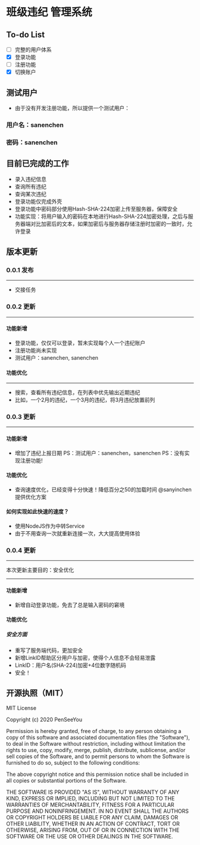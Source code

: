 # 班级违纪 管理系统

## To-do List
- [ ] 完整的用户体系
 - [x] 登录功能
 - [ ] 注册功能
 - [x] 切换账户

## 测试用户
- 由于没有开发注册功能，所以提供一个测试用户：
### 用户名：sanenchen
### 密码：sanenchen

## 目前已完成的工作
- 录入违纪信息
- 查询所有违纪
- 查询某次违纪
- 登录功能仅完成外壳
- 登录功能中密码部分使用Hash-SHA-224加密上传至服务器，保障安全
- 功能实现：将用户输入的密码在本地进行Hash-SHA-224加密处理，之后与服务器端对比加密后的文本，如果加密后与服务器存储注册时加密的一致时，允许登录

## 版本更新
### 0.0.1 发布
***
- 交接任务

### 0.0.2 更新
***
#### 功能新增
- 登录功能，仅仅可以登录，暂未实现每个人一个违纪账户
 - 注册功能尚未实现
 - 测试用户：sanenchen, sanenchen

#### 功能优化
***
- 搜索，查看所有违纪信息，在列表中优先输出近期违纪
 - 比如，一个2月的违纪，一个3月的违纪，将3月违纪放置前列

### 0.0.3 更新
***
#### 功能新增
- 增加了违纪上报日期
PS：测试用户：sanenchen，sanenchen
PS：没有实现注册功能!

#### 功能优化
- 查询速度优化，已经变得十分快速！降低百分之50的加载时间
@sanyinchen提供优化方案

#### 如何实现如此快速的速度？
- 使用NodeJS作为中转Service
- 由于不用查询一次就重新连接一次，大大提高使用体验

### 0.0.4 更新
***
本次更新主要目的：安全优化
***
#### 功能新增
- 新增自动登录功能，免去了总是输入密码的窘境

#### 功能优化
##### 安全方面
- 重写了服务端代码，更加安全
- 新增LinkID帮助区分用户与加密，使得个人信息不会轻易泄露
- LinkID：用户名(SHA-224)加密+4位数字随机码
- 安全！

## 开源执照（MIT）
MIT License

Copyright (c) 2020 PenSeeYou

Permission is hereby granted, free of charge, to any person obtaining a copy
of this software and associated documentation files (the "Software"), to deal
in the Software without restriction, including without limitation the rights
to use, copy, modify, merge, publish, distribute, sublicense, and/or sell
copies of the Software, and to permit persons to whom the Software is
furnished to do so, subject to the following conditions:

The above copyright notice and this permission notice shall be included in all
copies or substantial portions of the Software.

THE SOFTWARE IS PROVIDED "AS IS", WITHOUT WARRANTY OF ANY KIND, EXPRESS OR
IMPLIED, INCLUDING BUT NOT LIMITED TO THE WARRANTIES OF MERCHANTABILITY,
FITNESS FOR A PARTICULAR PURPOSE AND NONINFRINGEMENT. IN NO EVENT SHALL THE
AUTHORS OR COPYRIGHT HOLDERS BE LIABLE FOR ANY CLAIM, DAMAGES OR OTHER
LIABILITY, WHETHER IN AN ACTION OF CONTRACT, TORT OR OTHERWISE, ARISING FROM,
OUT OF OR IN CONNECTION WITH THE SOFTWARE OR THE USE OR OTHER DEALINGS IN THE
SOFTWARE.
